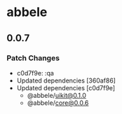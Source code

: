 # abbele

## 0.0.7

### Patch Changes

- c0d7f9e: :qa
- Updated dependencies [360af86]
- Updated dependencies [c0d7f9e]
  - @abbele/uikit@0.1.0
  - @abbele/core@0.0.6
